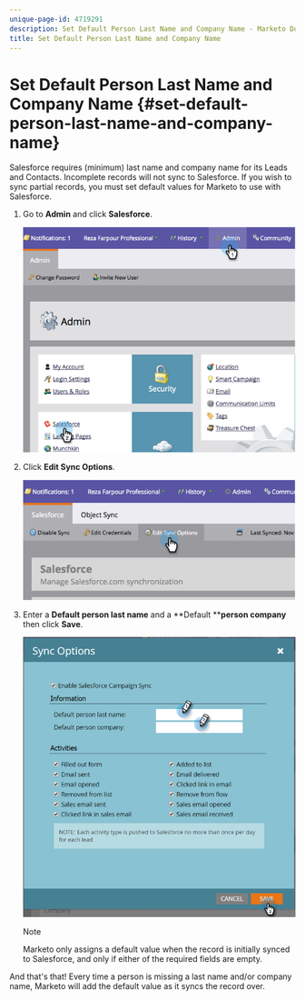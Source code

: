 ```yaml
---
unique-page-id: 4719291
description: Set Default Person Last Name and Company Name - Marketo Docs - Product Documentation
title: Set Default Person Last Name and Company Name
---
```


# Set Default Person Last Name and Company Name {#set-default-person-last-name-and-company-name}

Salesforce requires (minimum) last name and company name for its Leads and Contacts. Incomplete records will not sync to Salesforce. If you wish to sync partial records, you must set default values for Marketo to use with Salesforce.

1. Go to **Admin** and click **Salesforce**.

   ![](assets/image2014-12-9-13-3a41-3a58.png)

1. Click **Edit Sync Options**.

   ![](assets/image2014-12-9-13-3a42-3a6.png)

1. Enter a **Default person last name** and a **Default ****person company** then click **Save**.

   ![](assets/sync-options-hands.png)

   >[!NOTE]
   >
   >Marketo only assigns a default value when the record is initially synced to Salesforce, and only if either of the required fields are empty.

And that's that! Every time a person is missing a last name and/or company name, Marketo will add the default value as it syncs the record over.
